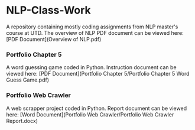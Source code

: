# NLP-Class-Work
A repository containing mostly coding assignments from NLP master's course at UTD. The overview of NLP PDF document can be viewed here: [PDF Document](Overview of NLP.pdf)

### Portfolio Chapter 5
A word guessing game coded in Python. Instruction document can be viewed here: [PDF Document](Portfolio Chapter 5/Portfolio Chapter 5 Word Guess Game.pdf)

### Portfolio Web Crawler
A web scrapper project coded in Python. Report document can be viewed here: [Word Document](Portfolio Web Crawler/Portfolio Web Crawler Report.docx)
